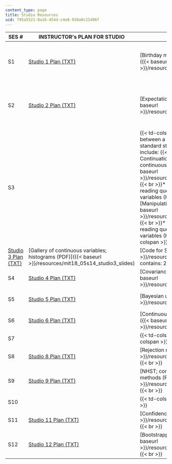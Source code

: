 ```yaml
---
content_type: page
title: Studio Resources
uid: 795a5521-0a16-d54d-c4e8-910a0c21496f
---
```


| SES # | INSTRUCTOR's PLAN FOR STUDIO | IN-CLASS SLIDES | SUPPORTING FILES | POST-CLASS SLIDES |
| --- | --- | --- | --- | --- |
| S1 | [Studio 1 Plan (TXT)](./resolveuid/c056d700886880f9b42ca44af9707bc1) | [Birthday matches; Introduction to R (PDF)]({{< baseurl >}}/resources/mit18_05s14_studio1_slides) |  {{< br >}}{{< br >}} [Code for Studio 1 (ZIP)]({{< baseurl >}}/resources/studio1) (This ZIP file contains: 2 .r files.) {{< br >}}{{< br >}} [Studio 1: Birthdays (R)]({{< baseurl >}}/resources/studio1birthdays) {{< br >}}{{< br >}}  | [Studio 1 Slides with Solutions (PDF)]({{< baseurl >}}/resources/mit18_05s14_studio1slides) |
| S2 | [Studio 2 Plan (TXT)](./resolveuid/5df57f8dfbfd3c93c687d0462026c620) | [Expectation; Simulation using R (PDF)]({{< baseurl >}}/resources/mit18_05s14_studio2_slides) |  {{< br >}}{{< br >}} [Code for Studio 2 (ZIP)]({{< baseurl >}}/resources/studio2) (This ZIP file contains: 2 .r files.) {{< br >}}{{< br >}} [Tutorial on "For" Loops](/ans7870/18/18.05/s14/html/r-tut-forloop.html) {{< br >}}{{< br >}}  |  {{< br >}}{{< br >}} [Studio 2 Slides with Solutions (PDF)]({{< baseurl >}}/resources/mit18_05s14_studio2slides) {{< br >}}{{< br >}} [Expanded Solutions for Studio 2 (PDF)]({{< baseurl >}}/resources/mit18_05s14_studio2sld_sol) {{< br >}}{{< br >}}  |
| S3 || {{< td-colspan 4 >}}This studio is split between a continuation of class 5 and a standard studio. The class 5 materials include: {{< br >}}{{< br >}} *   Reading: Continuation of class 5: [Gallery of continuous variables; histograms (PDF)]({{< baseurl >}}/resources/mit18_05s14_class5prep_c){{< br >}}*   Reading questions: Class 5 reading questions 3: Gallery of continuous variables (HTML){{< br >}}*   Reading: [Manipulating random variables (PDF)]({{< baseurl >}}/resources/mit18_05s14_class5prep_d){{< br >}}*   Reading questions: Class 5 reading questions 4: Manipulating random variables (HTML) {{< br >}}{{< br >}} {{< /td-colspan >}} ||||
| [Studio 3 Plan (TXT)](./resolveuid/965abb78880c26c231f155126bd1daef) | [Gallery of continuous variables; histograms (PDF)]({{< baseurl >}}/resources/mit18_05s14_studio3_slides) | [Code for Studio 3 (ZIP)]({{< baseurl >}}/resources/studio3) (This ZIP file contains: 2 .r files.) | [Studio 3 Slides with Solutions (PDF)]({{< baseurl >}}/resources/mit18_05s14_studio3slides) |
| S4 | [Studio 4 Plan (TXT)](./resolveuid/79dc82ad7707959a12f47fced61b5809) | [Covariance, correlation, CLT (PDF)]({{< baseurl >}}/resources/mit18_05s14_studio4_slides) | [Code for Studio 4 (ZIP)]({{< baseurl >}}/resources/studio4) (This ZIP file contains: 2 .r files.) | [Studio 4 Slides with Solutions (PDF)]({{< baseurl >}}/resources/mit18_05s14_studio4slides) |
| S5 | [Studio 5 Plan (TXT)](./resolveuid/8547b5d6707a3d9cb3a88886e8e18847) | [Bayesian updating (PDF)]({{< baseurl >}}/resources/mit18_05s14_studio5_slides) | [Code for Studio 5 (ZIP)]({{< baseurl >}}/resources/studio5) (This ZIP file contains: 2 .r files.) | [Studio 5 Slides with Solutions (PDF)]({{< baseurl >}}/resources/mit18_05s14_studio5slides) |
| S6 | [Studio 6 Plan (TXT)](./resolveuid/f9bb429e70594b850039fefd44716eb5) | [Continuous data, continuous priors (PDF)]({{< baseurl >}}/resources/mit18_05s14_studio6_slides) | [Code for Studio 6 (ZIP)]({{< baseurl >}}/resources/studio6) (This ZIP file contains: 4 .r and 2 .csv files.) | [Studio 6 Slides with Solutions (PDF)]({{< baseurl >}}/resources/mit18_05s14_studio6slides) |
| S7 || {{< td-colspan 4 >}}No studio{{< /td-colspan >}} ||||
| S8 | [Studio 8 Plan (TXT)](./resolveuid/5f079298febbfa2d95cb122375cbd73e) | [Rejection regions; NHST (PDF)]({{< baseurl >}}/resources/mit18_05s14_studio8_slides)  {{< br >}} | [Code for Studio 8 (ZIP)]({{< baseurl >}}/resources/studio8) (This ZIP file contains: 1 .r file.) | [Studio 8 Slides with Solutions (PDF)]({{< baseurl >}}/resources/mit18_05s14_studio8slides) |
| S9 | [Studio 9 Plan (TXT)](./resolveuid/9b77f2fb939bc61fbc578a01c8711c73) | [NHST; comparing frequentist and Bayesian methods (PDF)]({{< baseurl >}}/resources/mit18_05s14_studio9_slides)  {{< br >}} | [Code for Studio 9 (ZIP)]({{< baseurl >}}/resources/studio9) (This ZIP file contains: 2 .r file and 1 .tbl file) | [Studio 9 Slides with Solutions (PDF)]({{< baseurl >}}/resources/mit18_05s14_studio9slides) |
| S10 || {{< td-colspan 4 >}}Exam 2{{< /td-colspan >}} ||||
| S11 | [Studio 11 Plan (TXT)](./resolveuid/667866ee4bffb1c22e5579342533c1dc) | [Confidence intervals III (PDF)]({{< baseurl >}}/resources/mit18_05s14_studio11_slides)  {{< br >}} | [Code for Studio 11 (ZIP)]({{< baseurl >}}/resources/studio11) (This ZIP file contains: 2 .r and 1 .csv file.) | [Studio 11 Slides with Solutions (PDF)]({{< baseurl >}}/resources/mit18_05s14_studio11slides) |
| S12 | [Studio 12 Plan (TXT)](./resolveuid/0835f1daf7362a86b58128f8425e34ee) | [Bootstrapping; linear regression (PDF)]({{< baseurl >}}/resources/mit18_05s14_studio12_slides)  {{< br >}} | [Code for Studio 12 (ZIP)]({{< baseurl >}}/resources/studio12) (This ZIP file contains: 3 .r and 3 .csv files.) | [Studio 12 Slides with Solutions (PDF)]({{< baseurl >}}/resources/mit18_05s14_studio12slides)
